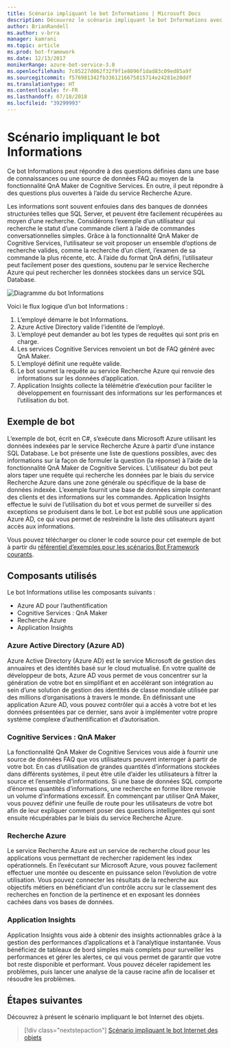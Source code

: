 ```yaml
---
title: Scénario impliquant le bot Informations | Microsoft Docs
description: Découvrez le scénario impliquant le bot Informations avec Bot Framework.
author: BrianRandell
ms.author: v-brra
manager: kamrani
ms.topic: article
ms.prod: bot-framework
ms.date: 12/13/2017
monikerRange: azure-bot-service-3.0
ms.openlocfilehash: 7c85227d062f32f9f1e8096f1dad83c09ed85a9f
ms.sourcegitcommit: f576981342fb3361216675815714e24281e20ddf
ms.translationtype: HT
ms.contentlocale: fr-FR
ms.lasthandoff: 07/18/2018
ms.locfileid: "39299993"
---
```

# <a name="information-bot-scenario"></a>Scénario impliquant le bot Informations
Ce bot Informations peut répondre à des questions définies dans une base de connaissances ou une source de données FAQ au moyen de la fonctionnalité QnA Maker de Cognitive Services. En outre, il peut répondre à des questions plus ouvertes à l’aide du service Recherche Azure.

Les informations sont souvent enfouies dans des banques de données structurées telles que SQL Server, et peuvent être facilement récupérées au moyen d’une recherche. Considérons l’exemple d’un utilisateur qui recherche le statut d’une commande client à l’aide de commandes conversationnelles simples. Grâce à la fonctionnalité QnA Maker de Cognitive Services, l’utilisateur se voit proposer un ensemble d’options de recherche valides, comme la recherche d’un client, l’examen de sa commande la plus récente, etc. À l’aide du format QnA défini, l’utilisateur peut facilement poser des questions, soutenu par le service Recherche Azure qui peut rechercher les données stockées dans un service SQL Database.

![Diagramme du bot Informations](~/media/scenarios/bot-service-scenario-informational-bot.png)

Voici le flux logique d’un bot Informations :

1. L’employé démarre le bot Informations.
2. Azure Active Directory valide l’identité de l’employé.
3. L’employé peut demander au bot les types de requêtes qui sont pris en charge.
4. Les services Cognitive Services renvoient un bot de FAQ généré avec QnA Maker.
5. L’employé définit une requête valide.
6. Le bot soumet la requête au service Recherche Azure qui renvoie des informations sur les données d’application.
7. Application Insights collecte la télémétrie d’exécution pour faciliter le développement en fournissant des informations sur les performances et l’utilisation du bot.

## <a name="sample-bot"></a>Exemple de bot
L’exemple de bot, écrit en C#, s’exécute dans Microsoft Azure utilisant les données indexées par le service Recherche Azure à partir d’une instance SQL Database. Le bot présente une liste de questions possibles, avec des informations sur la façon de formuler la question (la réponse) à l’aide de la fonctionnalité QnA Maker de Cognitive Services. L’utilisateur du bot peut alors taper une requête qui recherche les données par le biais du service Recherche Azure dans une zone générale ou spécifique de la base de données indexée. L’exemple fournit une base de données simple contenant des clients et des informations sur les commandes. Application Insights effectue le suivi de l’utilisation du bot et vous permet de surveiller si des exceptions se produisent dans le bot. Le bot est publié sous une application Azure AD, ce qui vous permet de restreindre la liste des utilisateurs ayant accès aux informations.

Vous pouvez télécharger ou cloner le code source pour cet exemple de bot à partir du [référentiel d’exemples pour les scénarios Bot Framework courants](https://aka.ms/bot/scenarios).

## <a name="components-youll-use"></a>Composants utilisés
Le bot Informations utilise les composants suivants :
-   Azure AD pour l’authentification
-   Cognitive Services : QnA Maker
-   Recherche Azure
-   Application Insights

### <a name="azure-active-directory-azure-ad"></a>Azure Active Directory (Azure AD)
Azure Active Directory (Azure AD) est le service Microsoft de gestion des annuaires et des identités basé sur le cloud mutualisé. En votre qualité de développeur de bots, Azure AD vous permet de vous concentrer sur la génération de votre bot en simplifiant et en accélérant son intégration au sein d’une solution de gestion des identités de classe mondiale utilisée par des millions d’organisations à travers le monde. En définissant une application Azure AD, vous pouvez contrôler qui a accès à votre bot et les données présentées par ce dernier, sans avoir à implémenter votre propre système complexe d’authentification et d’autorisation.

### <a name="cognitive-services-qna-maker"></a>Cognitive Services : QnA Maker
La fonctionnalité QnA Maker de Cognitive Services vous aide à fournir une source de données FAQ que vos utilisateurs peuvent interroger à partir de votre bot. En cas d’utilisation de grandes quantités d’informations stockées dans différents systèmes, il peut être utile d’aider les utilisateurs à filtrer la source et l’ensemble d’informations. Si une base de données SQL comporte d’énormes quantités d’informations, une recherche en forme libre renvoie un volume d’informations excessif. En commençant par utiliser QnA Maker, vous pouvez définir une feuille de route pour les utilisateurs de votre bot afin de leur expliquer comment poser des questions intelligentes qui sont ensuite récupérables par le biais du service Recherche Azure.

### <a name="azure-search"></a>Recherche Azure
Le service Recherche Azure est un service de recherche cloud pour les applications vous permettant de rechercher rapidement les index opérationnels. En l’exécutant sur Microsoft Azure, vous pouvez facilement effectuer une montée ou descente en puissance selon l’évolution de votre utilisation. Vous pouvez connecter les résultats de la recherche aux objectifs métiers en bénéficiant d’un contrôle accru sur le classement des recherches en fonction de la pertinence et en exposant les données cachées dans vos bases de données.

### <a name="application-insights"></a>Application Insights
Application Insights vous aide à obtenir des insights actionnables grâce à la gestion des performances d’applications et à l’analytique instantanée. Vous bénéficiez de tableaux de bord simples mais complets pour surveiller les performances et gérer les alertes, ce qui vous permet de garantir que votre bot reste disponible et performant. Vous pouvez déceler rapidement les problèmes, puis lancer une analyse de la cause racine afin de localiser et résoudre les problèmes.

## <a name="next-steps"></a>Étapes suivantes
Découvrez à présent le scénario impliquant le bot Internet des objets.

> [!div class="nextstepaction"]
> [Scénario impliquant le bot Internet des objets](bot-service-scenario-internet-things.md)
